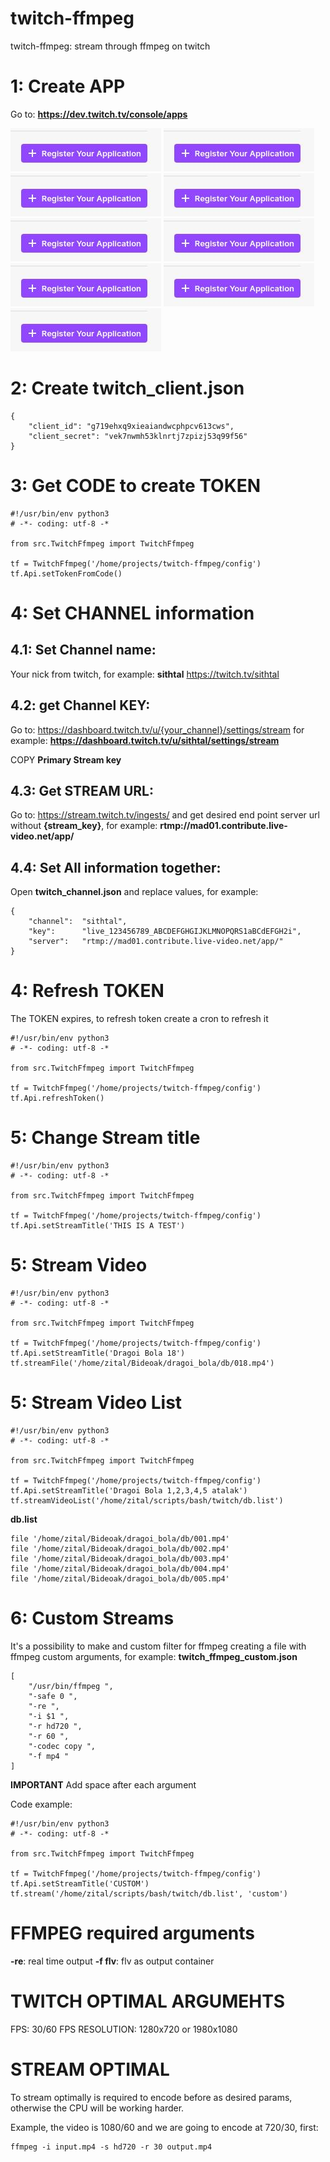 # twitch-ffmpeg
twitch-ffmpeg: stream through ffmpeg on twitch

# 1: Create APP 

Go to: **https://dev.twitch.tv/console/apps**

![01](docs/imgs/01.jpg "01")
![02](docs/imgs/01.jpg "02")
![03](docs/imgs/01.jpg "03")
![04](docs/imgs/01.jpg "04")
![05](docs/imgs/01.jpg "05")
![06](docs/imgs/01.jpg "06")
![07](docs/imgs/01.jpg "07")
![08](docs/imgs/01.jpg "08")
![09](docs/imgs/01.jpg "09")

# 2: Create twitch_client.json

```
{
	"client_id": "g719ehxq9xieaiandwcphpcv613cws",
	"client_secret": "vek7nwmh53klnrtj7zpizj53q99f56"
}
```

# 3: Get CODE to create TOKEN

```
#!/usr/bin/env python3
# -*- coding: utf-8 -*

from src.TwitchFfmpeg import TwitchFfmpeg

tf = TwitchFfmpeg('/home/projects/twitch-ffmpeg/config')
tf.Api.setTokenFromCode()
```

# 4: Set CHANNEL information

## 4.1: Set Channel name:
Your nick from twitch, for example: **sithtal** https://twitch.tv/sithtal

## 4.2: get Channel KEY:

Go to: https://dashboard.twitch.tv/u/{your_channel}/settings/stream for example: **https://dashboard.twitch.tv/u/sithtal/settings/stream**

COPY **Primary Stream key**

## 4.3: Get STREAM URL:

Go to: https://stream.twitch.tv/ingests/ and get desired end point server url without **{stream_key}**, for example: **rtmp://mad01.contribute.live-video.net/app/**

## 4.4: Set All information together:

Open **twitch_channel.json** and replace values, for example:

```
{
	"channel":	"sithtal",
	"key":		"live_123456789_ABCDEFGHGIJKLMNOPQRS1aBCdEFGH2i",
	"server":	"rtmp://mad01.contribute.live-video.net/app/"
}

```

# 4: Refresh TOKEN

The TOKEN expires, to refresh token create a cron to refresh it

```
#!/usr/bin/env python3
# -*- coding: utf-8 -*

from src.TwitchFfmpeg import TwitchFfmpeg

tf = TwitchFfmpeg('/home/projects/twitch-ffmpeg/config')
tf.Api.refreshToken()
```

# 5: Change Stream title

```
#!/usr/bin/env python3
# -*- coding: utf-8 -*

from src.TwitchFfmpeg import TwitchFfmpeg

tf = TwitchFfmpeg('/home/projects/twitch-ffmpeg/config')
tf.Api.setStreamTitle('THIS IS A TEST')
```

# 5: Stream Video

```
#!/usr/bin/env python3
# -*- coding: utf-8 -*

from src.TwitchFfmpeg import TwitchFfmpeg

tf = TwitchFfmpeg('/home/projects/twitch-ffmpeg/config')
tf.Api.setStreamTitle('Dragoi Bola 18')
tf.streamFile('/home/zital/Bideoak/dragoi_bola/db/018.mp4')
```

# 5: Stream Video List

```
#!/usr/bin/env python3
# -*- coding: utf-8 -*

from src.TwitchFfmpeg import TwitchFfmpeg

tf = TwitchFfmpeg('/home/projects/twitch-ffmpeg/config')
tf.Api.setStreamTitle('Dragoi Bola 1,2,3,4,5 atalak')
tf.streamVideoList('/home/zital/scripts/bash/twitch/db.list')
```

**db.list**
```
file '/home/zital/Bideoak/dragoi_bola/db/001.mp4'
file '/home/zital/Bideoak/dragoi_bola/db/002.mp4'
file '/home/zital/Bideoak/dragoi_bola/db/003.mp4'
file '/home/zital/Bideoak/dragoi_bola/db/004.mp4'
file '/home/zital/Bideoak/dragoi_bola/db/005.mp4'
```

# 6: Custom Streams
It's a possibility to make and custom filter for ffmpeg creating a file with ffmpeg custom arguments, for example: **twitch_ffmpeg_custom.json**
```
[
    "/usr/bin/ffmpeg ",
    "-safe 0 ",    
    "-re ",
    "-i $1 ",
	"-r hd720 ",
	"-r 60 ",
    "-codec copy ",
    "-f mp4 "
]
```

**IMPORTANT**
Add space after each argument

Code example:
```
#!/usr/bin/env python3
# -*- coding: utf-8 -*

from src.TwitchFfmpeg import TwitchFfmpeg

tf = TwitchFfmpeg('/home/projects/twitch-ffmpeg/config')
tf.Api.setStreamTitle('CUSTOM')
tf.stream('/home/zital/scripts/bash/twitch/db.list', 'custom')
```

# FFMPEG required arguments

**-re**: real time output
**-f flv**: flv as output container

# TWITCH OPTIMAL ARGUMEHTS

FPS: 30/60 FPS
RESOLUTION: 1280x720 or 1980x1080

# STREAM OPTIMAL

To stream optimally is required to encode before as desired params, otherwise the CPU will be working harder.

Example, the video is 1080/60 and we are going to encode at 720/30, first:
```
ffmpeg -i input.mp4 -s hd720 -r 30 output.mp4
```